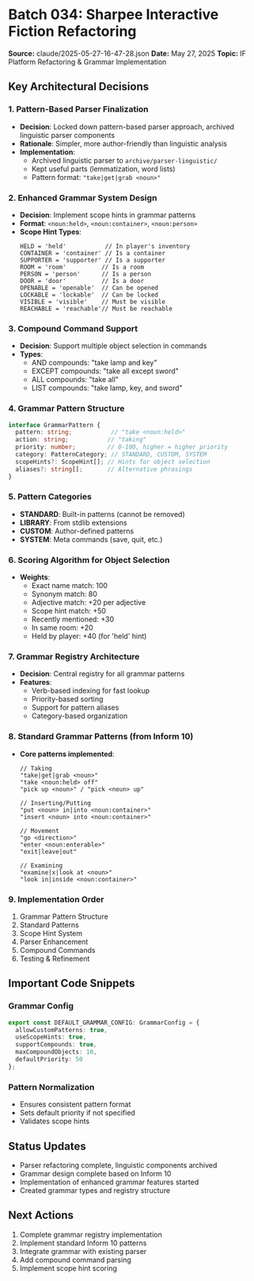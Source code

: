 # Batch 034: Sharpee Interactive Fiction Refactoring
**Source:** claude/2025-05-27-16-47-28.json
**Date:** May 27, 2025
**Topic:** IF Platform Refactoring & Grammar Implementation

## Key Architectural Decisions

### 1. Pattern-Based Parser Finalization
- **Decision**: Locked down pattern-based parser approach, archived linguistic parser components
- **Rationale**: Simpler, more author-friendly than linguistic analysis
- **Implementation**: 
  - Archived linguistic parser to `archive/parser-linguistic/`
  - Kept useful parts (lemmatization, word lists)
  - Pattern format: `"take|get|grab <noun>"`

### 2. Enhanced Grammar System Design
- **Decision**: Implement scope hints in grammar patterns
- **Format**: `<noun:held>`, `<noun:container>`, `<noun:person>`
- **Scope Hint Types**:
  ```
  HELD = 'held'           // In player's inventory
  CONTAINER = 'container' // Is a container
  SUPPORTER = 'supporter' // Is a supporter
  ROOM = 'room'          // Is a room
  PERSON = 'person'      // Is a person
  DOOR = 'door'          // Is a door
  OPENABLE = 'openable'  // Can be opened
  LOCKABLE = 'lockable'  // Can be locked
  VISIBLE = 'visible'    // Must be visible
  REACHABLE = 'reachable'// Must be reachable
  ```

### 3. Compound Command Support
- **Decision**: Support multiple object selection in commands
- **Types**:
  - AND compounds: "take lamp and key"
  - EXCEPT compounds: "take all except sword"
  - ALL compounds: "take all"
  - LIST compounds: "take lamp, key, and sword"

### 4. Grammar Pattern Structure
```typescript
interface GrammarPattern {
  pattern: string;           // "take <noun:held>"
  action: string;           // "taking"
  priority: number;         // 0-100, higher = higher priority
  category: PatternCategory; // STANDARD, CUSTOM, SYSTEM
  scopeHints?: ScopeHint[]; // Hints for object selection
  aliases?: string[];       // Alternative phrasings
}
```

### 5. Pattern Categories
- **STANDARD**: Built-in patterns (cannot be removed)
- **LIBRARY**: From stdlib extensions
- **CUSTOM**: Author-defined patterns
- **SYSTEM**: Meta commands (save, quit, etc.)

### 6. Scoring Algorithm for Object Selection
- **Weights**:
  - Exact name match: 100
  - Synonym match: 80
  - Adjective match: +20 per adjective
  - Scope hint match: +50
  - Recently mentioned: +30
  - In same room: +20
  - Held by player: +40 (for 'held' hint)

### 7. Grammar Registry Architecture
- **Decision**: Central registry for all grammar patterns
- **Features**:
  - Verb-based indexing for fast lookup
  - Priority-based sorting
  - Support for pattern aliases
  - Category-based organization

### 8. Standard Grammar Patterns (from Inform 10)
- **Core patterns implemented**:
  ```
  // Taking
  "take|get|grab <noun>"
  "take <noun:held> off"
  "pick up <noun>" / "pick <noun> up"
  
  // Inserting/Putting
  "put <noun> in|into <noun:container>"
  "insert <noun> into <noun:container>"
  
  // Movement
  "go <direction>"
  "enter <noun:enterable>"
  "exit|leave|out"
  
  // Examining
  "examine|x|look at <noun>"
  "look in|inside <noun:container>"
  ```

### 9. Implementation Order
1. Grammar Pattern Structure
2. Standard Patterns
3. Scope Hint System
4. Parser Enhancement
5. Compound Commands
6. Testing & Refinement

## Important Code Snippets

### Grammar Config
```typescript
export const DEFAULT_GRAMMAR_CONFIG: GrammarConfig = {
  allowCustomPatterns: true,
  useScopeHints: true,
  supportCompounds: true,
  maxCompoundObjects: 10,
  defaultPriority: 50
};
```

### Pattern Normalization
- Ensures consistent pattern format
- Sets default priority if not specified
- Validates scope hints

## Status Updates
- Parser refactoring complete, linguistic components archived
- Grammar design complete based on Inform 10
- Implementation of enhanced grammar features started
- Created grammar types and registry structure

## Next Actions
1. Complete grammar registry implementation
2. Implement standard Inform 10 patterns
3. Integrate grammar with existing parser
4. Add compound command parsing
5. Implement scope hint scoring
